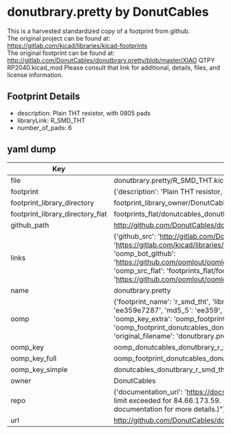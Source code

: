 # donutbrary.pretty by DonutCables  
This is a harvested standardized copy of a footprint from github.  
The original project can be found at:  
https://gitlab.com/kicad/libraries/kicad-footprints  
The original footprint can be found at:
http://gitlab.com/DonutCables/donutbrary.pretty/blob/master/XIAO QTPY RP2040.kicad_mod
Please consult that link for additional, details, files, and license information.  
## Footprint Details
* description: Plain THT resistor, with 0805 pads  
* libraryLink: R_SMD_THT  
* number_of_pads: 6  
## yaml dump  
| Key | Value |  
| --- | --- |  
| file | donutbrary.pretty/R_SMD_THT.kicad_mod |  
| footprint | {'description': 'Plain THT resistor, with 0805 pads', 'libraryLink': 'R_SMD_THT', 'number_of_pads': 6} |  
| footprint_library_directory | footprint_library_owner/DonutCables_donutbrary.pretty |  
| footprint_library_directory_flat | footprints_flat/donutcables_donutbrary_r_smd_tht/working |  
| github_path | http://github.com/DonutCables/donutbrary.pretty/blob/master/R_SMD_THT.kicad_mod |  
| links | {'github_src': 'http://gitlab.com/DonutCables/donutbrary.pretty/blob/master/XIAO QTPY RP2040.kicad_mod', 'github_src_repo': 'https://gitlab.com/kicad/libraries/kicad-footprints', 'oomp_bot': 'footprints/donutcables_donutbrary_r_smd_tht/working', 'oomp_bot_github': 'https://github.com/oomlout/oomlout_oomp_footprint_bot/tree/main/footprints/donutcables_donutbrary_r_smd_tht/working', 'oomp_src_flat': 'footprints_flat/footprints_flat/donutcables_donutbrary_r_smd_tht/working', 'oomp_src_flat_github': 'https://github.com/oomlout/oomlout_oomp_footprint_src/tree/main/footprints_flat/donutcables_donutbrary_r_smd_tht/working'} |  
| name | donutbrary.pretty |  
| oomp | {'footprint_name': 'r_smd_tht', 'library_name': 'donutbrary', 'md5': 'ee359e7287babc7f87cf70c1beb833f2', 'md5_10': 'ee359e7287', 'md5_5': 'ee359', 'md5_6': 'ee359e', 'oomp_key': 'oomp_donutcables_donutbrary_r_smd_tht', 'oomp_key_extra': 'oomp_footprint_donutcables_donutbrary_r_smd_tht', 'oomp_key_full': 'oomp_footprint_donutcables_donutbrary_r_smd_tht_ee359e', 'oomp_key_simple': 'donutcables_donutbrary_r_smd_tht', 'original_filename': 'donutbrary.pretty/R_SMD_THT.kicad_mod', 'owner_name': 'donutcables'} |  
| oomp_key | oomp_donutcables_donutbrary_r_smd_tht |  
| oomp_key_full | oomp_footprint_donutcables_donutbrary_r_smd_tht |  
| oomp_key_simple | donutcables_donutbrary_r_smd_tht |  
| owner | DonutCables |  
| repo | {'documentation_url': 'https://docs.github.com/rest/overview/resources-in-the-rest-api#rate-limiting', 'message': "API rate limit exceeded for 84.66.173.59. (But here's the good news: Authenticated requests get a higher rate limit. Check out the documentation for more details.)"} |  
| url | http://github.com/DonutCables/donutbrary.pretty |  


